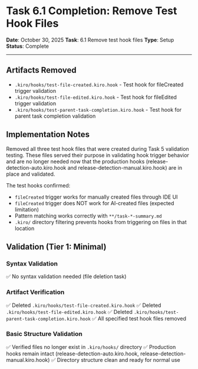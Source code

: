# Task 6.1 Completion: Remove Test Hook Files

**Date**: October 30, 2025
**Task**: 6.1 Remove test hook files
**Type**: Setup
**Status**: Complete

---

## Artifacts Removed

- `.kiro/hooks/test-file-created.kiro.hook` - Test hook for fileCreated trigger validation
- `.kiro/hooks/test-file-edited.kiro.hook` - Test hook for fileEdited trigger validation
- `.kiro/hooks/test-parent-task-completion.kiro.hook` - Test hook for parent task completion validation

## Implementation Notes

Removed all three test hook files that were created during Task 5 validation testing. These files served their purpose in validating hook trigger behavior and are no longer needed now that the production hooks (release-detection-auto.kiro.hook and release-detection-manual.kiro.hook) are in place and validated.

The test hooks confirmed:
- `fileCreated` trigger works for manually created files through IDE UI
- `fileCreated` trigger does NOT work for AI-created files (expected limitation)
- Pattern matching works correctly with `**/task-*-summary.md`
- `.kiro/` directory filtering prevents hooks from triggering on files in that location

## Validation (Tier 1: Minimal)

### Syntax Validation
✅ No syntax validation needed (file deletion task)

### Artifact Verification
✅ Deleted `.kiro/hooks/test-file-created.kiro.hook`
✅ Deleted `.kiro/hooks/test-file-edited.kiro.hook`
✅ Deleted `.kiro/hooks/test-parent-task-completion.kiro.hook`
✅ All specified test hook files removed

### Basic Structure Validation
✅ Verified files no longer exist in `.kiro/hooks/` directory
✅ Production hooks remain intact (release-detection-auto.kiro.hook, release-detection-manual.kiro.hook)
✅ Directory structure clean and ready for normal use
